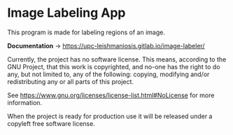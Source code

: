 # Image Labeling App

This program is made for labeling regions of an image.

**Documentation** -> https://upc-leishmaniosis.gitlab.io/image-labeler/

Currently, the project has no software license. This means, according to the 
GNU Project, that this work is copyrighted, and no-one has the right to do 
any, but not limited to, any of the following: copying, modifying and/or 
redistributing any or all parts of this project.

See https://www.gnu.org/licenses/license-list.html#NoLicense for more 
information.

When the project is ready for production use it will be released under a 
copyleft free software license.
